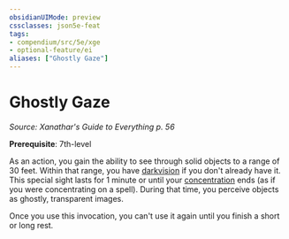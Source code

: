 ```yaml
---
obsidianUIMode: preview
cssclasses: json5e-feat
tags:
- compendium/src/5e/xge
- optional-feature/ei
aliases: ["Ghostly Gaze"]
---
```

# Ghostly Gaze
*Source: Xanathar's Guide to Everything p. 56*  

**Prerequisite**: 7th-level

As an action, you gain the ability to see through solid objects to a range of 30 feet. Within that range, you have [darkvision](z_compendium/rules/senses.md#darkvision) if you don't already have it. This special sight lasts for 1 minute or until your [concentration](z_compendium/rules/conditions.md#concentration) ends (as if you were concentrating on a spell). During that time, you perceive objects as ghostly, transparent images.

Once you use this invocation, you can't use it again until you finish a short or long rest.